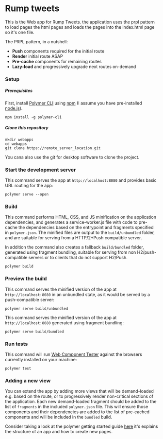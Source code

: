 # Rump tweets


This is the Web app for Rump Tweets. the application uses the prpl pattern to load 
pages the html pages and loads the pages into the index.html page so it's one 
file.

The PRPL pattern, in a nutshell:

* **Push** components required for the initial route
* **Render** initial route ASAP
* **Pre-cache** components for remaining routes
* **Lazy-load** and progressively upgrade next routes on-demand


### Setup

##### Prerequisites

First, install [Polymer CLI](https://github.com/Polymer/polymer-cli) using
[npm](https://www.npmjs.com) (I assume you have pre-installed [node.js](https://nodejs.org)).

    npm install -g polymer-cli

##### Clone this repository

    mkdir webapps
    cd webapps
    git clone https://remote_server_location.git

You cana also use the git for desktop software to clone the project.

### Start the development server

This command serves the app at `http://localhost:8080` and provides basic URL
routing for the app:

    polymer serve --open

### Build

This command performs HTML, CSS, and JS minification on the application
dependencies, and generates a service-worker.js file with code to pre-cache the
dependencies based on the entrypoint and fragments specified in `polymer.json`.
The minified files are output to the `build/unbundled` folder, and are suitable
for serving from a HTTP/2+Push compatible server.

In addition the command also creates a fallback `build/bundled` folder,
generated using fragment bundling, suitable for serving from non
H2/push-compatible servers or to clients that do not support H2/Push.

    polymer build

### Preview the build

This command serves the minified version of the app at `http://localhost:8080`
in an unbundled state, as it would be served by a push-compatible server:

    polymer serve build/unbundled

This command serves the minified version of the app at `http://localhost:8080`
generated using fragment bundling:

    polymer serve build/bundled

### Run tests

This command will run [Web Component Tester](https://github.com/Polymer/web-component-tester)
against the browsers currently installed on your machine:

    polymer test

### Adding a new view

You can extend the app by adding more views that will be demand-loaded
e.g. based on the route, or to progressively render non-critical sections of the
application. Each new demand-loaded fragment should be added to the list of
`fragments` in the included `polymer.json` file. This will ensure those
components and their dependencies are added to the list of pre-cached components
and will be included in the `bundled` build.

Consider taking a look at the polymer getting started guide [here](https://www.polymer-project.org/1.0/start/toolbox/set-up) it's explains the structure of an app 
and how to create new pages.
